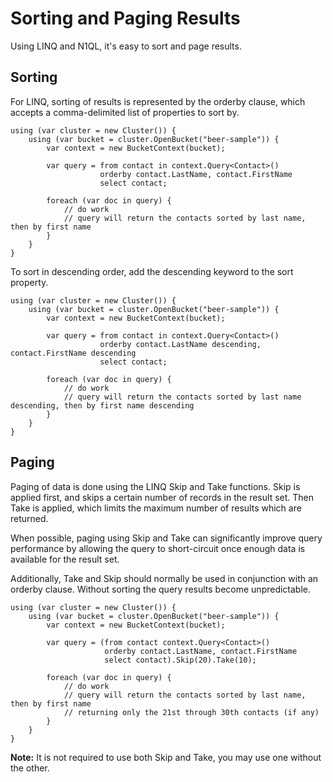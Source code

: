 Sorting and Paging Results
==========================
Using LINQ and N1QL, it's easy to sort and page results.

## Sorting
For LINQ, sorting of results is represented by the orderby clause, which accepts a comma-delimited list of properties to sort by.

	using (var cluster = new Cluster()) {
		using (var bucket = cluster.OpenBucket("beer-sample")) {
			var context = new BucketContext(bucket);

			var query = from contact in context.Query<Contact>()
						orderby contact.LastName, contact.FirstName
						select contact;

			foreach (var doc in query) {
				// do work
				// query will return the contacts sorted by last name, then by first name
			}
		}
	}

To sort in descending order, add the descending keyword to the sort property.

	using (var cluster = new Cluster()) {
		using (var bucket = cluster.OpenBucket("beer-sample")) {
			var context = new BucketContext(bucket);

			var query = from contact in context.Query<Contact>()
						orderby contact.LastName descending, contact.FirstName descending
						select contact;

			foreach (var doc in query) {
				// do work
				// query will return the contacts sorted by last name descending, then by first name descending
			}
		}
	}

## Paging
Paging of data is done using the LINQ Skip and Take functions.  Skip is applied first, and skips a certain number of records in the result set.  Then Take is applied, which limits the maximum number of results which are returned.

When possible, paging using Skip and Take can significantly improve query performance by allowing the query to short-circuit once enough data is available for the result set.

Additionally, Take and Skip should normally be used in conjunction with an orderby clause.  Without sorting the query results become unpredictable.

	using (var cluster = new Cluster()) {
		using (var bucket = cluster.OpenBucket("beer-sample")) {
			var context = new BucketContext(bucket);

			var query = (from contact context.Query<Contact>()
						 orderby contact.LastName, contact.FirstName
						 select contact).Skip(20).Take(10);

			foreach (var doc in query) {
				// do work
				// query will return the contacts sorted by last name, then by first name
				// returning only the 21st through 30th contacts (if any)
			}
		}
	}

**Note:** It is not required to use both Skip and Take, you may use one without the other.